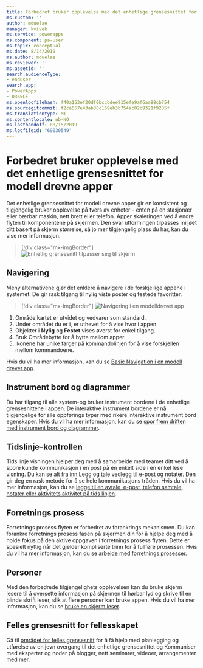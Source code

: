 ```yaml
---
title: Forbedret bruker opplevelse med det enhetlige grensesnittet for modell drevne apper | MicrosoftDocs
ms.custom: ''
author: mduelae
manager: kvivek
ms.service: powerapps
ms.component: pa-user
ms.topic: conceptual
ms.date: 8/14/2019
ms.author: mduelae
ms.reviewer: ''
ms.assetid: ''
search.audienceType:
- enduser
search.app:
- PowerApps
- D365CE
ms.openlocfilehash: f40a153ef20df0bccbdee915efe9af6aa88cb754
ms.sourcegitcommit: f2ca557e43ab38c169eb3b754ac02c9321f9285f
ms.translationtype: MT
ms.contentlocale: nb-NO
ms.lasthandoff: 08/15/2019
ms.locfileid: "69030549"
---
```

#  <a name="enhanced-user-experience-with-the-unified-interface-for-model-driven-apps"></a>Forbedret bruker opplevelse med det enhetlige grensesnittet for modell drevne apper 

Det enhetlige grensesnittet for modell drevne apper gir en konsistent og tilgjengelig bruker opplevelse på tvers av enheter – enten på en stasjonær eller bærbar maskin, nett brett eller telefon. Apper skaleringen ved å endre flyten til komponentene på skjermen. Den svar utformingen tilpasses miljøet ditt basert på skjerm størrelse, så jo mer tilgjengelig plass du har, kan du vise mer informasjon.

> [!div class="mx-imgBorder"]
> ![Enhetlig grensesnitt tilpasser seg til skjerm](media/Reflow.png "Enhetlig grensesnitt tilpasser seg til skjerm")

## <a name="navigation"></a>Navigering

Meny alternativene gjør det enklere å navigere i de forskjellige appene i systemet. De gir rask tilgang til nylig viste poster og festede favoritter. 

> [!div class="mx-imgBorder"]
> ![Navigering i en modelldrevet app](media/nav.png "Navigering i en modelldrevet app")

1. Område kartet er utvidet og vedvarer som standard.
2. Under området du er i, er uthevet for å vise hvor i appen.
3. Objekter i **Nylig** og **Festet** vises øverst for enkel tilgang. 
4. Bruk Områdebytte for å bytte mellom apper.
5. Ikonene har unike farger på kommandolinjen for å vise forskjellen mellom kommandoene.

Hvis du vil ha mer informasjon, kan du se [Basic Navigation i en modell drevet app](navigation.md).

## <a name="dashboards-and-charts"></a>Instrument bord og diagrammer
Du har tilgang til alle system-og bruker instrument bordene i de enhetlige grensesnittene i appen. De interaktive instrument bordene er nå tilgjengelige for alle oppførings typer med rikere interaktive instrument bord egenskaper. Hvis du vil ha mer informasjon, kan du se [spor frem driften med instrument bord og diagrammer](track-your-progress-with-dashboard-and-charts.md).

## <a name="timeline-control"></a>Tidslinje-kontrollen 
Tids linje visningen hjelper deg med å samarbeide med teamet ditt ved å spore kunde kommunikasjon i en post på én enkelt side i en enkel lese visning. Du kan se alt fra inn Legg og tale vedlegg til e-post og notater. Den gir deg en rask metode for å se hele kommunikasjons tråden. Hvis du vil ha mer informasjon, kan du se [legge til en avtale, e-post, telefon samtale, notater eller aktivitets aktivitet på tids linjen](add-activities.md).

## <a name="business-process"></a>Forretnings prosess 
Forretnings prosess flyten er forbedret av forankrings mekanismen. Du kan forankre forretnings prosess fasen på skjermen din for å hjelpe deg med å holde fokus på den aktive oppgaven i forretnings prosess flyten. Dette er spesielt nyttig når det gjelder kompliserte trinn for å fullføre prosessen. Hvis du vil ha mer informasjon, kan du se [arbeide med forretnings prosesser](work-with-business-processes.md).

## <a name="accessibility"></a>Personer
Med den forbedrede tilgjengelighets opplevelsen kan du bruke skjerm lesere til å oversette informasjon på skjermen til hørbar lyd og skrive til en blinde skrift leser, slik at flere personer kan bruke appen. Hvis du vil ha mer informasjon, kan du se [bruke en skjerm leser](screen-reader.md).

##  <a name="unified-interface-community"></a>Felles grensesnitt for fellesskapet

Gå til [området for felles grensesnitt](https://community.dynamics.com/365/unified-interface/) for å få hjelp med planlegging og utførelse av en jevn overgang til det enhetlige grensesnittet og Kommuniser med eksperter og noder på blogger, nett seminarer, videoer, arrangementer med mer.

